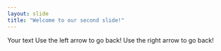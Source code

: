 ```yaml
---
layout: slide
title: "Welcome to our second slide!"
---
```

Your text
Use the left arrow to go back!
Use the right arrow to go back!
